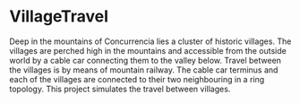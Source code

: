 # VillageTravel

Deep in the mountains of Concurrencia lies a cluster of historic villages. The villages are perched high in the mountains and accessible from the outside world by a cable car connecting them to the valley below. Travel between the villages is by means of mountain railway. The cable car terminus and each of the villages are connected to their two neighbouring in a ring topology. This project simulates the travel between villages.
